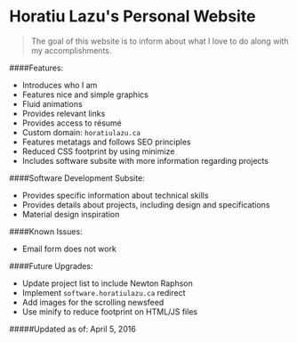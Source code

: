 # Horatiu Lazu's Personal Website
> The goal of this website is to inform about what I love to do along with my accomplishments.

####Features:
* Introduces who I am
* Features nice and simple graphics
* Fluid animations
* Provides relevant links
* Provides access to résumé 
* Custom domain: `horatiulazu.ca`
* Features metatags and follows SEO principles
* Reduced CSS footprint by using minimize
* Includes software subsite with more information regarding projects

####Software Development Subsite:
* Provides specific information about technical skills
* Provides details about projects, including design and specifications
* Material design inspiration

####Known Issues:
* Email form does not work

####Future Upgrades:
* Update project list to include Newton Raphson
* Implement `software.horatiulazu.ca` redirect
* Add images for the scrolling newsfeed
* Use minify to reduce footprint on HTML/JS files

#####Updated as of: April 5, 2016